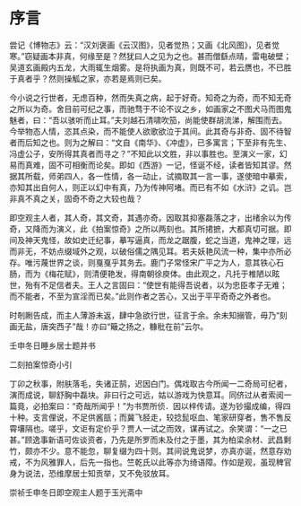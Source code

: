 # 序言

尝记《博物志》云：“汉刘褒画《云汉图》，见者觉热；又画《北风图》，见者觉寒。”窃疑画本非真，何缘至是？然犹曰人之见为之也。甚而僧繇点晴，雷电破壁；吴道玄画殿内五龙，大雨辄生烟雾。是将执画为真，则既不可，若云赝也，不已胜于真者乎？然则操觚之家，亦若是焉则已矣。

今小说之行世者，无虑百种，然而失真之病，起于好奇。知奇之为奇，而不知无奇之所以为奇。舍目前可纪之事，而驰骛于不论不议之乡，如画家之不图犬马而图鬼魅者，曰：“吾以骇听而止耳。”夫刘越石清啸吹笳，尚能使群胡流涕，解围而去。今举物态人情，恣其点染，而不能使人欲歌欲泣于其间。此其奇与非奇、固不待智者而后知之也。则为之解曰：“文自《南华》、《冲虚》，已多寓言；下至非有先生、冯虚公子，安所得其真者而寻之？”不知此以文胜，非以事胜也。至演义一家，幻易而真难，固不可相衡而论矣。即如《西游》一记，怪诞不经，读者皆知其谬。然据其所载，师弟四人，各一性情，各一动止，试摘取其一言一事，遂使暗中摹索，亦知其出自何人，则正以幻中有真，乃为传神阿堵。而已有不如《水浒》之讥。岂非真不真之关，固奇不奇之大较也哉？

即空观主人者，其人奇，其文奇，其遇亦奇。因取其抑塞磊落之才，出绪余以为传奇，又降而为演义，此《拍案惊奇》之所以两刻也。其所捃摭，大都真切可据。即间及神天鬼怪，故如史迁纪事，摹写逼真，而龙之踞腹，蛇之当道，鬼神之理，远而非无，不妨点缀域外之观，以破俗儒之隅见耳。若夫妖艳风流一种，集中亦所必存。唯污蔑世界之谈，则戛戛乎其务去。鹿门子常怪宋广平之为人，意其铁心石肠，而为《梅花赋》，则清便艳发，得南朝徐庾体。由此观之，凡托于椎陋以眩世，殆有不足信者夫。王人之言固曰：“使世有能得吾说者，以为忠臣孝子无难；而不能者，不至为宣淫而已矣。”此则作者之苦心，又出于平平奇奇之外者也。

时剞劂告成，而主人薄游未返，肆中急欲行世，征言于余。余未知搦管，毋乃“刻画无盐，唐突西子”哉！亦曰“簸之扬之，糠秕在前”云尔。

壬申冬日睡乡居士题并书

二刻拍案惊奇小引

丁卯之秋事，附肤落毛，失诸正鹄，迟因白门。偶戏取古今所闻一二奇局可纪者，演而成说，聊舒胸中磊块。非曰行之可远，姑以游戏为快意耳。同侪过从者索阅一篇竟，必拍案曰：“奇哉所闻乎！”为书贾所侦．因以梓传请。遂为钞撮成编，得四十种。支言俚说，不足供酱瓿；而冀飞胫走，较捻髭呕血、笔家研穿者，售不售反霄壤隔也。嗟乎，文讵有定价乎？贾人一试之而效，谋再试之。余笑谓：“一之已甚。”顾逸事新语可佐谈资者，乃先是所罗而未及付之于墨，其为柏梁余材、武昌剩竹，颇亦不少。意不能忽，聊复缀为四十则。其间说鬼说梦，亦真亦诞，然意存劝戒，不为风雅罪人，后先一指也。竺乾氏以此等亦为绮语障。作如是观，虽现稗官身为说法，恐维摩居士知贡举，又不免驳放耳。

崇祯壬申冬日即空观主人题于玉光斋中


